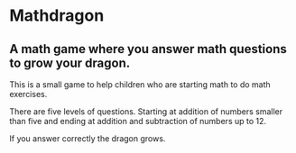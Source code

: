 # Mathdragon
## A math game where you answer math questions to grow your dragon.

This is a small game to help children who are starting math to do math exercises. 

There are five levels of questions. Starting at addition of numbers smaller than five and ending at addition and subtraction of numbers up to 12.

If you answer correctly the dragon grows.

